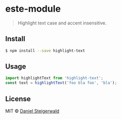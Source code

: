 # este-module

> Highlight text case and accent insensitive.

## Install

```sh
$ npm install --save highlight-text
```

## Usage

```js
import highlightText from 'highlight-text';
const text = highlightText('foo bla foo', 'bla');
```

## License

MIT © [Daniel Steigerwald](https://twitter.com/steida)
